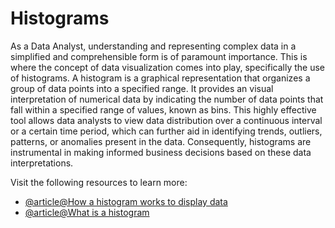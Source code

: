 # Histograms 

As a Data Analyst, understanding and representing complex data in a simplified and comprehensible form is of paramount importance. This is where the concept of data visualization comes into play, specifically the use of histograms. A histogram is a graphical representation that organizes a group of data points into a specified range. It provides an visual interpretation of numerical data by indicating the number of data points that fall within a specified range of values, known as bins. This highly effective tool allows data analysts to view data distribution over a continuous interval or a certain time period, which can further aid in identifying trends, outliers, patterns, or anomalies present in the data. Consequently, histograms are instrumental in making informed business decisions based on these data interpretations.

Visit the following resources to learn more:

- [@article@How a histogram works to display data](https://www.investopedia.com/terms/h/histogram.asp)
- [@article@What is a histogram](https://www.mathsisfun.com/data/histograms.html)